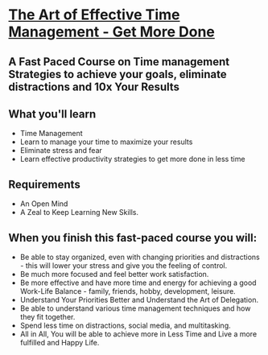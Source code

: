 # [The Art of Effective Time Management - Get More Done](https://www.udemy.com/course/the-art-of-effective-time-management-get-more-done/)
## A Fast Paced Course on Time management Strategies to achieve your goals, eliminate distractions and 10x Your Results

## What you'll learn
- Time Management
- Learn to manage your time to maximize your results
- Eliminate stress and fear
- Learn effective productivity strategies to get more done in less time

## Requirements
- An Open Mind
- A Zeal to Keep Learning New Skills.

## When you finish this fast-paced course you will:
- Be able to stay organized, even with changing priorities and distractions - this will lower your stress and give you the feeling of control.
- Be much more focused and feel better work satisfaction.
- Be more effective and have more time and energy for achieving a good Work-Life Balance - family, friends, hobby, development, leisure.
- Understand Your Priorities Better and Understand the Art of Delegation.
- Be able to understand various time management techniques and how they fit together.
- Spend less time on distractions, social media, and multitasking.
- All in All, You will be able to achieve more in Less Time and Live a more fulfilled and Happy Life.
